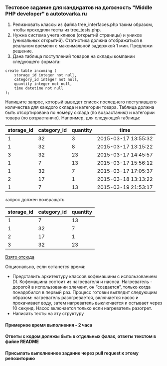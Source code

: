 ### Тестовое задание для кандидатов на должность "Middle PHP developer" в autotovarka.ru

1. Релизиовать классы из файла tree_interfaces.php таким образом, чтобы проходили тесты из tree_tests.php.
2. Нужна система учета кликов (открытий страницы) и уников (уникальных открытий). Статистика должна отображаться в реальном времени с максимальной задержкой 1 мин. Предложи решение.
3. Дана таблица поступлений товаров на склады компании следующего формата:
```
create table incoming (
    storage_id integer not null,
    category_id integer not null,
    quantity integer not null,
    time datetime not null
);
```
Напишите запрос, который выведет список последнего поступившего количества для каждого склада и категории товара. Таблица должна быть отсортирована по номеру склада (по возрастанию) и категории товара (по возрастанию). Например, для следующей таблицы:

| storage_id | category_id | quantity | time |
| -----------|-------------|----------|----- |
| 1 | 32 | 3 | 2015-03-17 13:55:32 |
| 1 | 32 | 8 | 2015-03-17 13:15:22 |
| 3 | 32 | 23 | 2015-03-17 14:45:57 |
| 1 | 7 | 13 | 2015-03-17 15:56:12 |
| 1 | 32 | 7 | 2015-03-17 17:05:37 |
| 2 | 17 | 1 | 2015-03-18 13:13:22 |
| 1 | 7 | 13 | 2015-03-19 21:53:17 |

запрос должен возвращать

| storage_id | category_id | quantity |
| -----------|-------------|--------- |
| 1 | 7 | 13 |
| 1 | 32 | 7 |
| 2 | 17 | 1 |
| 3 | 32 | 23 |

[Взято отсюда](https://www.nalogia.ru/about/developer_challenge.php)
  
Опционально, если останется время: 

 * Представить архитектуру классов кофемашины с использованием DI. Кофемашина состоит из нагревателя и насоса. Нагреватель - дорогой в использовании элемент, он “создается”, только когда понадобился в первый раз. Процесс готовки выглядит следующим образом: нагреватель разогревается, включается насос и прокачивает воду, затем нагреватель выключается и остывает через 10 секунд. Насос включается только если нагреватель разогрет.
 * Написать тесты на эту структуру


#### Примерное время выполнения - 2 часа

#### Ответы с кодом долнжы быть в отдельных фалах, ответы текстом в файле README

#### Присылать выполненное задание через pull request к этому репозиторию
